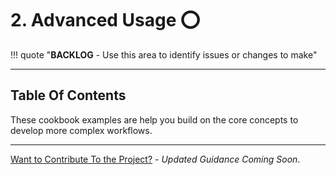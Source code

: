 # 2. Advanced Usage ⭕️

!!! quote "**BACKLOG** - Use this area to identify issues or changes to make"

---

## Table Of Contents

These cookbook examples are help you build on the core concepts to develop more complex workflows.


---
[Want to Contribute To the Project?](/docs/contributing/) - _Updated Guidance Coming Soon_.


